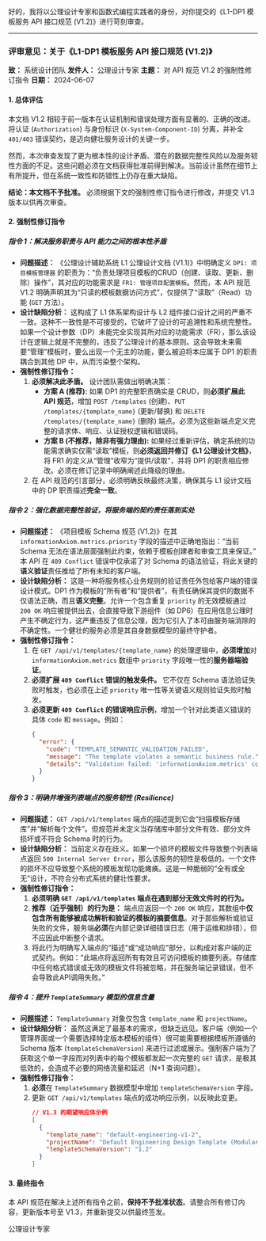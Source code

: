 好的，我将以公理设计专家和函数式编程实践者的身份，对你提交的《L1-DP1 模板服务 API 接口规范 (V1.2)》进行苛刻审查。

---

### **评审意见：关于《L1-DP1 模板服务 API 接口规范 (V1.2)》**

**致：** 系统设计团队
**发件人：** 公理设计专家
**主题：** 对 API 规范 V1.2 的强制性修订指令
**日期：** 2024-06-07

#### **1. 总体评估**

本文档 V1.2 相较于前一版本在认证机制和错误处理方面有显著的、正确的改进。将认证 (`Authorization`) 与身份标识 (`X-System-Component-ID`) 分离，并补全 `401/403` 错误契约，是迈向健壮服务设计的关键一步。

然而，本次审查发现了更为根本性的设计矛盾、潜在的数据完整性风险以及服务韧性方面的不足。这些问题必须在文档获得批准前得到解决。当前设计虽然在细节上有所提升，但在系统一致性和防错性上仍存在重大缺陷。

**结论：本文档不予批准。** 必须根据下文的强制性修订指令进行修改，并提交 V1.3 版本以供再次审查。

#### **2. 强制性修订指令**

##### **指令 1：解决服务职责与 API 能力之间的根本性矛盾**

*   **问题描述：**
    《公理设计辅助系统 L1 公理设计文档 (V1.1)》中明确定义 `DP1: 项目模板管理器` 的职责为：“负责处理项目模板的CRUD（创建、读取、更新、删除）操作”，其对应的功能需求是 `FR1: 管理项目配置模板`。然而，本 API 规范 V1.2 明确声明其为“只读的模板数据访问方式”，仅提供了“读取”（Read）功能 (`GET` 方法）。
*   **设计缺陷分析：**
    这构成了 L1 体系架构设计与 L2 组件接口设计之间的严重不一致。这种不一致性是不可接受的，它破坏了设计的可追溯性和系统完整性。如果一个设计参数（DP）未能完全实现其所对应的功能需求（FR），那么该设计在逻辑上就是不完整的，违反了公理设计的基本原则。这会导致未来需要“管理”模板时，要么出现一个无主的功能，要么被迫将本应属于 DP1 的职责耦合到其他 DP 中，从而污染整个架构。
*   **强制性修订指令：**
    1.  **必须解决此矛盾。** 设计团队需做出明确决策：
        *   **方案 A (推荐):** 如果 DP1 的完整职责确实是 CRUD，则**必须扩展此 API 规范**，增加 `POST /templates` (创建)、`PUT /templates/{template_name}` (更新/替换) 和 `DELETE /templates/{template_name}` (删除) 端点。必须为这些新端点定义完整的请求体、响应、认证授权逻辑和错误码。
        *   **方案 B (不推荐，除非有强力理由):** 如果经过重新评估，确定系统的功能需求确实仅需“读取”模板，则**必须返回并修订《L1 公理设计文档》**，将 FR1 的定义从“管理”收窄为“提供/读取”，并将 DP1 的职责相应修改。必须在修订记录中明确阐述此降级的理由。
    2.  在 API 规范的引言部分，必须明确反映最终决策，确保其与 L1 设计文档中的 DP 职责描述**完全一致**。

##### **指令 2：强化数据完整性验证，将服务端的契约责任落到实处**

*   **问题描述：**
    《项目模板 Schema 规范 (V1.2)》在其 `informationAxiom.metrics.priority` 字段的描述中正确地指出：“当前 Schema 无法在语法层面强制此约束，依赖于模板创建者和审查工具来保证。” 本 API 在 `409 Conflict` 错误中仅承诺了对 Schema 的语法验证，将此关键的**语义验证**责任推给了所有未知的客户端。
*   **设计缺陷分析：**
    这是一种将服务核心业务规则的验证责任外包给客户端的错误设计模式。DP1 作为模板的“所有者”和“提供者”，有责任确保其提供的数据不仅语法正确，而且**语义完整**。允许一个包含重复 `priority` 的无效模板通过 `200 OK` 响应被提供出去，会直接导致下游组件（如 DP6）在应用信息公理时产生不确定行为，这严重违反了信息公理，因为它引入了本可由服务端消除的不确定性。一个健壮的服务必须是其自身数据模型的最终守护者。
*   **强制性修订指令：**
    1.  在 `GET /api/v1/templates/{template_name}` 的处理逻辑中，**必须增加**对 `informationAxiom.metrics` 数组中 `priority` 字段唯一性的**服务器端验证**。
    2.  **必须扩展 `409 Conflict` 错误的触发条件。** 它不仅在 Schema 语法验证失败时触发，也必须在上述 `priority` 唯一性等关键语义规则验证失败时触发。
    3.  **必须更新 `409 Conflict` 的错误响应示例**，增加一个针对此类语义错误的具体 `code` 和 `message`。例如：
        ```json
        {
          "error": {
            "code": "TEMPLATE_SEMANTIC_VALIDATION_FAILED",
            "message": "The template violates a semantic business rule.",
            "details": "Validation failed: 'informationAxiom.metrics' contains duplicate 'priority' values."
          }
        }
        ```

##### **指令 3：明确并增强列表端点的服务韧性 (Resilience)**

*   **问题描述：**
    `GET /api/v1/templates` 端点的描述提到它会“扫描模板存储库”并“解析每个文件”。但规范并未定义当存储库中部分文件有效、部分文件损坏或不符合 Schema 时的行为。
*   **设计缺陷分析：**
    当前定义存在歧义。如果一个损坏的模板文件导致整个列表端点返回 `500 Internal Server Error`，那么该服务的韧性是极低的。一个文件的损坏不应导致整个系统的模板发现功能瘫痪。这是一种脆弱的“全有或全无”设计，不符合分布式系统的健壮性要求。
*   **强制性修订指令：**
    1.  **必须明确 `GET /api/v1/templates` 端点在遇到部分无效文件时的行为。**
    2.  **推荐（近乎强制）的行为是：** 端点应返回一个 `200 OK` 响应，其数组中**仅包含所有能够被成功解析和验证的模板的摘要信息**。对于那些解析或验证失败的文件，服务端**必须**在内部记录详细错误日志（用于运维和排错），但不应因此中断整个请求。
    3.  将此行为明确写入端点的“描述”或“成功响应”部分，以构成对客户端的正式契约。例如：“此端点将返回所有有效且可访问模板的摘要列表。存储库中任何格式错误或无效的模板文件将被忽略，并在服务端记录错误，但不会导致此API调用失败。”

##### **指令 4：提升 `TemplateSummary` 模型的信息含量**

*   **问题描述：**
    `TemplateSummary` 对象仅包含 `template_name` 和 `projectName`。
*   **设计缺陷分析：**
    虽然这满足了最基本的需求，但缺乏远见。客户端（例如一个管理界面或一个需要选择特定版本模板的组件）很可能需要根据模板所遵循的 Schema 版本 (`templateSchemaVersion`) 来进行过滤或展示。强制客户端为了获取这个单一字段而对列表中的每个模板都发起一次完整的 `GET` 请求，是极其低效的，会造成不必要的网络流量和延迟（N+1 查询问题）。
*   **强制性修订指令：**
    1.  **必须**在 `TemplateSummary` 数据模型中增加 `templateSchemaVersion` 字段。
    2.  更新 `GET /api/v1/templates` 端点的成功响应示例，以反映此变更。
        ```json
        // V1.3 的期望响应体示例
        [
          {
            "template_name": "default-engineering-v1-2",
            "projectName": "Default Engineering Design Template (Modular & Robust)",
            "templateSchemaVersion": "1.2" 
          }
        ]
        ```

#### **3. 最终指令**

本 API 规范在解决上述所有指令之前，**保持不予批准状态**。请整合所有修订内容，更新版本号至 V1.3，并重新提交以供最终签发。

公理设计专家